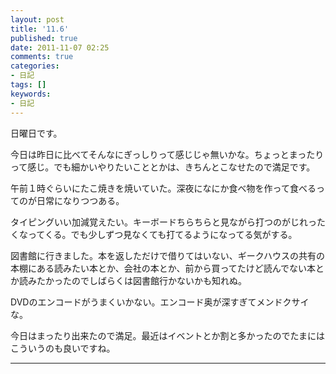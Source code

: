```yaml
---
layout: post
title: '11.6'
published: true
date: 2011-11-07 02:25
comments: true
categories:
- 日記
tags: []
keywords:
- 日記
---
```

日曜日です。

今日は昨日に比べてそんなにぎっしりって感じじゃ無いかな。ちょっとまったりって感じ。でも細かいやりたいこととかは、きちんとこなせたので満足です。

午前１時ぐらいにたこ焼きを焼いていた。深夜になにか食べ物を作って食べるってのが日常になりつつある。

タイピングいい加減覚えたい。キーボードちらちらと見ながら打つのがじれったくなってくる。でも少しずつ見なくても打てるようになってる気がする。

図書館に行きました。本を返しただけで借りてはいない、ギークハウスの共有の本棚にある読みたい本とか、会社の本とか、前から買ってたけど読んでない本とか読みたかったのでしばらくは図書館行かないかも知れぬ。

DVDのエンコードがうまくいかない。エンコード奥が深すぎてメンドクサイな。

今日はまったり出来たので満足。最近はイベントとか割と多かったのでたまにはこういうのも良いですね。

---

